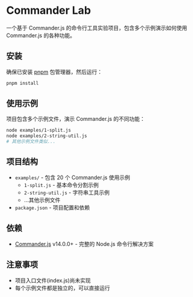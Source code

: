 # Commander Lab

一个基于 Commander.js 的命令行工具实验项目，包含多个示例演示如何使用 Commander.js 的各种功能。

## 安装

确保已安装 [pnpm](https://pnpm.io/) 包管理器，然后运行：

```bash
pnpm install
```

## 使用示例

项目包含多个示例文件，演示 Commander.js 的不同功能：

```bash
node examples/1-split.js
node examples/2-string-util.js
# 其他示例文件类似...
```

## 项目结构

- `examples/` - 包含 20 个 Commander.js 使用示例
  - `1-split.js` - 基本命令分割示例
  - `2-string-util.js` - 字符串工具示例
  - ...其他示例文件
- `package.json` - 项目配置和依赖

## 依赖

- [Commander.js](https://github.com/tj/commander.js) v14.0.0+ - 完整的 Node.js 命令行解决方案

## 注意事项

- 项目入口文件(index.js)尚未实现
- 每个示例文件都是独立的，可以直接运行
